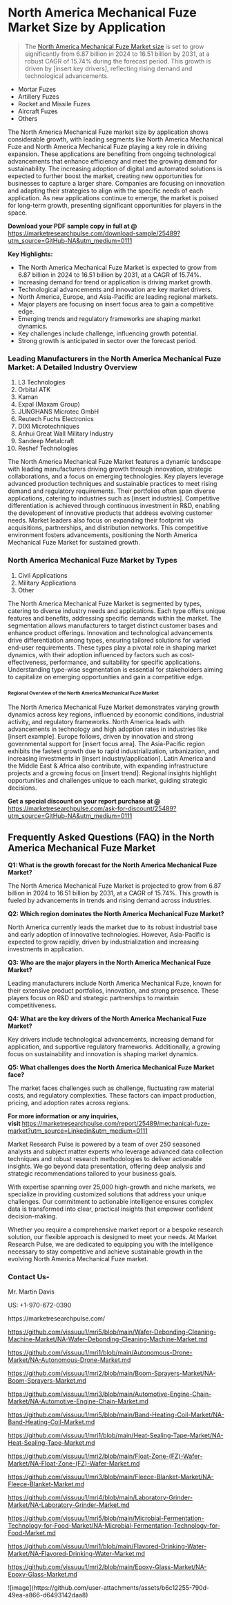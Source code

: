 <h1>North America Mechanical Fuze Market&nbsp;Size by Application</h1><blockquote><p>The <a href="https://marketresearchpulse.com/download-sample/25489?utm_source=GitHub-NA&amp;utm_medium=0111">North America Mechanical Fuze Market size</a> is set to grow significantly from 6.87 billion in 2024 to 16.51 billion by 2031, at a robust CAGR of 15.74% during the forecast period. This growth is driven by [insert key drivers], reflecting rising demand and technological advancements.</p></blockquote><ul><li>Mortar Fuzes<li> Artillery Fuzes<li> Rocket and Missile Fuzes<li> Aircraft Fuzes<li> Others</li></ul><p>The North America Mechanical Fuze market size by application shows considerable growth, with leading segments like North America Mechanical Fuze and North America Mechanical Fuze playing a key role in driving expansion. These applications are benefiting from ongoing technological advancements that enhance efficiency and meet the growing demand for sustainability. The increasing adoption of digital and automated solutions is expected to further boost the market, creating new opportunities for businesses to capture a larger share. Companies are focusing on innovation and adapting their strategies to align with the specific needs of each application. As new applications continue to emerge, the market is poised for long-term growth, presenting significant opportunities for players in the space.</p><p><strong>Download your PDF sample copy in full at @ </strong><a href="https://marketresearchpulse.com/download-sample/25489?utm_source=GitHub-NA&amp;utm_medium=0111">https://marketresearchpulse.com/download-sample/25489?utm_source=GitHub-NA&amp;utm_medium=0111</a></p><p><strong>Key Highlights: </strong></p><ul><li>The North America Mechanical Fuze Market is expected to grow from 6.87 billion in 2024 to 16.51 billion by 2031, at a CAGR of 15.74%.</li><li>Increasing demand for trend or application is driving market growth.</li><li>Technological advancements and innovation are key market drivers.</li><li>North America, Europe, and Asia-Pacific are leading regional markets.</li><li>Major players are focusing on insert focus area to gain a competitive edge.</li><li>Emerging trends and regulatory frameworks are shaping market dynamics.</li><li>Key challenges include challenge, influencing growth potential.</li><li>Strong growth is anticipated in sector over the forecast period.</li></ul><h3>Leading Manufacturers in the North America Mechanical Fuze Market: A Detailed Industry Overview</h3><ol><li>L3 Technologies</li><li>Orbital ATK</li><li>Kaman</li><li>Expal (Maxam Group)</li><li>JUNGHANS Microtec GmbH</li><li>Reutech Fuchs Electronics</li><li>DIXI Microtechniques</li><li>Anhui Great Wall Military Industry</li><li>Sandeep Metalcraft</li><li>Reshef Technologies</li></ol><div class="flex max-w-full flex-col flex-grow"><div class="min-h-8 text-message flex w-full flex-col items-end gap-2 whitespace-normal break-words [.text-message+&amp;]:mt-5" dir="auto" data-message-author-role="assistant" data-message-id="fd8432e4-4910-450d-b182-61b7bfb0a01f" data-message-model-slug="gpt-4o"><div class="flex w-full flex-col gap-1 empty:hidden first:pt-[3px]"><div class="markdown prose w-full break-words dark:prose-invert light"><p>The North America Mechanical Fuze Market features a dynamic landscape with leading manufacturers driving growth through innovation, strategic collaborations, and a focus on emerging technologies. Key players leverage advanced production techniques and sustainable practices to meet rising demand and regulatory requirements. Their portfolios often span diverse applications, catering to industries such as [insert industries]. Competitive differentiation is achieved through continuous investment in R&amp;D, enabling the development of innovative products that address evolving customer needs. Market leaders also focus on expanding their footprint via acquisitions, partnerships, and distribution networks. This competitive environment fosters advancements, positioning the North America Mechanical Fuze Market for sustained growth.</p></div></div></div></div><h3>North America Mechanical Fuze Market by Types</h3><ol><li>Civil Applications<li> Military Applications<li> Other</li></ol><div class="flex max-w-full flex-col flex-grow"><div class="min-h-8 text-message flex w-full flex-col items-end gap-2 whitespace-normal break-words [.text-message+&amp;]:mt-5" dir="auto" data-message-author-role="assistant" data-message-id="084470be-0bb7-4664-bddf-5156b4f41249" data-message-model-slug="gpt-4o-mini"><div class="flex w-full flex-col gap-1 empty:hidden first:pt-[3px]"><div class="markdown prose w-full break-words dark:prose-invert light"><p>The North America Mechanical Fuze Market is segmented by types, catering to diverse industry needs and applications. Each type offers unique features and benefits, addressing specific demands within the market. The segmentation allows manufacturers to target distinct customer bases and enhance product offerings. Innovation and technological advancements drive differentiation among types, ensuring tailored solutions for varied end-user requirements. These types play a pivotal role in shaping market dynamics, with their adoption influenced by factors such as cost-effectiveness, performance, and suitability for specific applications. Understanding type-wise segmentation is essential for stakeholders aiming to capitalize on emerging opportunities and gain a competitive edge.</p></div></div></div></div><h3><span style="font-size: 11px;">Regional Overview of the North America Mechanical Fuze Market</span></h3><div class="flex max-w-full flex-col flex-grow"><div class="min-h-8 text-message flex w-full flex-col items-end gap-2 whitespace-normal break-words [.text-message+&amp;]:mt-5" dir="auto" data-message-author-role="assistant" data-message-id="e9038762-ce64-4e30-91c9-9bd413514231" data-message-model-slug="gpt-4o-mini"><div class="flex w-full flex-col gap-1 empty:hidden first:pt-[3px]"><div class="markdown prose w-full break-words dark:prose-invert light"><p>The North America Mechanical Fuze Market demonstrates varying growth dynamics across key regions, influenced by economic conditions, industrial activity, and regulatory frameworks. North America leads with advancements in technology and high adoption rates in industries like [insert example]. Europe follows, driven by innovation and strong governmental support for [insert focus area]. The Asia-Pacific region exhibits the fastest growth due to rapid industrialization, urbanization, and increasing investments in [insert industry/application]. Latin America and the Middle East &amp; Africa also contribute, with expanding infrastructure projects and a growing focus on [insert trend]. Regional insights highlight opportunities and challenges unique to each market, guiding strategic decisions.</p></div></div></div></div><p><strong>Get a special discount on your report purchase at @ </strong><a href="https://marketresearchpulse.com/ask-for-discount/25489?utm_source=GitHub-NA&amp;utm_medium=0111">https://marketresearchpulse.com/ask-for-discount/25489?utm_source=GitHub-NA&amp;utm_medium=0111</a></p><h2>Frequently Asked Questions (FAQ) in the North America Mechanical Fuze Market</h2><p><strong>Q1: What is the growth forecast for the North America Mechanical Fuze Market?</strong></p><p>The North America Mechanical Fuze Market is projected to grow from 6.87 billion in 2024 to 16.51 billion by 2031, at a CAGR of 15.74%. This growth is fueled by advancements in trends and rising demand across industries.</p><p><strong>Q2: Which region dominates the North America Mechanical Fuze Market?</strong></p><p>North America currently leads the market due to its robust industrial base and early adoption of innovative technologies. However, Asia-Pacific is expected to grow rapidly, driven by industrialization and increasing investments in application.</p><p><strong>Q3: Who are the major players in the North America Mechanical Fuze Market?</strong></p><p>Leading manufacturers include North America Mechanical Fuze, known for their extensive product portfolios, innovation, and strong presence. These players focus on R&amp;D and strategic partnerships to maintain competitiveness.</p><p><strong>Q4: What are the key drivers of the North America Mechanical Fuze Market?</strong></p><p>Key drivers include technological advancements, increasing demand for application, and supportive regulatory frameworks. Additionally, a growing focus on sustainability and innovation is shaping market dynamics.</p><p><strong>Q5: What challenges does the North America Mechanical Fuze Market face?</strong></p><p>The market faces challenges such as challenge, fluctuating raw material costs, and regulatory complexities. These factors can impact production, pricing, and adoption rates across regions.</p><p><strong>For more information or any inquiries, visit&nbsp;</strong><a href="https://marketresearchpulse.com/report/25489/mechanical-fuze-market?utm_source=Linkedin&utm_medium=0111">https://marketresearchpulse.com/report/25489/mechanical-fuze-market?utm_source=Linkedin&utm_medium=0111</a></p><p>Market Research Pulse is powered by a team of over 250 seasoned analysts and subject matter experts who leverage advanced data collection techniques and robust research methodologies to deliver actionable insights. We go beyond data presentation, offering deep analysis and strategic recommendations tailored to your business goals.</p><p>With expertise spanning over 25,000 high-growth and niche markets, we specialize in providing customized solutions that address your unique challenges. Our commitment to actionable intelligence ensures complex data is transformed into clear, practical insights that empower confident decision-making.</p><p>Whether you require a comprehensive market report or a bespoke research solution, our flexible approach is designed to meet your needs. At Market Research Pulse, we are dedicated to equipping you with the intelligence necessary to stay competitive and achieve sustainable growth in the evolving North America Mechanical Fuze market.</p><h3><strong>Contact Us-</strong></h3><p>Mr. Martin Davis</p><p>US: +1-970-672-0390</p><p>https://marketresearchpulse.com/</p><p><a href="https://github.com/vissuuu1/mri5/blob/main/Wafer-Debonding-Cleaning-Machine-Market/NA-Wafer-Debonding-Cleaning-Machine-Market.md">https://github.com/vissuuu1/mri5/blob/main/Wafer-Debonding-Cleaning-Machine-Market/NA-Wafer-Debonding-Cleaning-Machine-Market.md</a></p><p><a href="https://github.com/vissuuu1/mri1/blob/main/Autonomous-Drone-Market/NA-Autonomous-Drone-Market.md">https://github.com/vissuuu1/mri1/blob/main/Autonomous-Drone-Market/NA-Autonomous-Drone-Market.md</a></p><p><a href="https://github.com/vissuuu1/mri2/blob/main/Boom-Sprayers-Market/NA-Boom-Sprayers-Market.md">https://github.com/vissuuu1/mri2/blob/main/Boom-Sprayers-Market/NA-Boom-Sprayers-Market.md</a></p><p><a href="https://github.com/vissuuu1/mri3/blob/main/Automotive-Engine-Chain-Market/NA-Automotive-Engine-Chain-Market.md">https://github.com/vissuuu1/mri3/blob/main/Automotive-Engine-Chain-Market/NA-Automotive-Engine-Chain-Market.md</a></p><p><a href="https://github.com/vissuuu1/mri5/blob/main/Band-Heating-Coil-Market/NA-Band-Heating-Coil-Market.md">https://github.com/vissuuu1/mri5/blob/main/Band-Heating-Coil-Market/NA-Band-Heating-Coil-Market.md</a></p><p><a href="https://github.com/vissuuu1/mri1/blob/main/Heat-Sealing-Tape-Market/NA-Heat-Sealing-Tape-Market.md">https://github.com/vissuuu1/mri1/blob/main/Heat-Sealing-Tape-Market/NA-Heat-Sealing-Tape-Market.md</a></p><p><a href="https://github.com/vissuuu1/mri2/blob/main/Float-Zone-(FZ)-Wafer-Market/NA-Float-Zone-(FZ)-Wafer-Market.md">https://github.com/vissuuu1/mri2/blob/main/Float-Zone-(FZ)-Wafer-Market/NA-Float-Zone-(FZ)-Wafer-Market.md</a></p><p><a href="https://github.com/vissuuu1/mri3/blob/main/Fleece-Blanket-Market/NA-Fleece-Blanket-Market.md">https://github.com/vissuuu1/mri3/blob/main/Fleece-Blanket-Market/NA-Fleece-Blanket-Market.md</a></p><p><a href="https://github.com/vissuuu1/mri4/blob/main/Laboratory-Grinder-Market/NA-Laboratory-Grinder-Market.md">https://github.com/vissuuu1/mri4/blob/main/Laboratory-Grinder-Market/NA-Laboratory-Grinder-Market.md</a></p><p><a href="https://github.com/vissuuu1/mri5/blob/main/Microbial-Fermentation-Technology-for-Food-Market/NA-Microbial-Fermentation-Technology-for-Food-Market.md">https://github.com/vissuuu1/mri5/blob/main/Microbial-Fermentation-Technology-for-Food-Market/NA-Microbial-Fermentation-Technology-for-Food-Market.md</a></p><p><a href="https://github.com/vissuuu1/mri1/blob/main/Flavored-Drinking-Water-Market/NA-Flavored-Drinking-Water-Market.md">https://github.com/vissuuu1/mri1/blob/main/Flavored-Drinking-Water-Market/NA-Flavored-Drinking-Water-Market.md</a></p><p><a href="https://github.com/vissuuu1/mri2/blob/main/Epoxy-Glass-Market/NA-Epoxy-Glass-Market.md">https://github.com/vissuuu1/mri2/blob/main/Epoxy-Glass-Market/NA-Epoxy-Glass-Market.md</a></p>
![image](https://github.com/user-attachments/assets/b6c12255-790d-49ea-a866-d6493142daa8)
